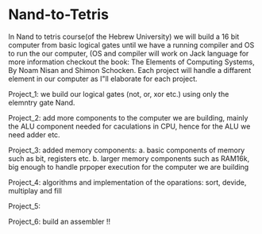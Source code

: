 # Nand-to-Tetris
In Nand to tetris course(of the Hebrew University) we will build a 16 bit computer from basic logical gates until we have a running compiler and OS to run the our computer, 
(OS and compiler will work on Jack language for more information checkout the book: The Elements of Computing Systems, By Noam Nisan and Shimon Schocken. 
Each project will handle a diffarent element in our computer as I"ll elaborate for each project. 

Project_1:
  we build our logical gates (not, or, xor etc.) using only the elemntry gate Nand. 

Project_2:
  add more components to the computer we are building, mainly the ALU component needed for caculations in CPU, hence for the ALU we need adder etc.

Project_3:
  added memory components:
      a. basic components of memory such as bit, registers etc.
      b. larger memory components such as RAM16k, big enough to handle prpoper execution for the computer we are building

Project_4: 
  algorithms and implementation of the oparations: sort, devide, multiplay and fill

Project_5:


Project_6:
  build an assembler !!


  
